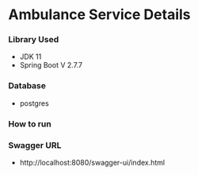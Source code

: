 # Ambulance Service Details

### Library Used

- JDK 11
- Spring Boot V 2.7.7

### Database

- postgres

### How to run


### Swagger URL

- http://localhost:8080/swagger-ui/index.html